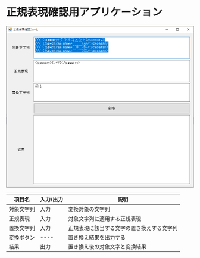 # 正規表現確認用アプリケーション

![](screen.png)

|項目名|入力/出力|説明|
|------|------|------|
|対象文字列|入力|変換対象の文字列|
|正規表現|入力|対象文字列に適用する正規表現|
|置換文字列|入力|正規表現に該当する文字の置き換えする文字列|
|変換ボタン|----|置き換え結果を出力する|
|結果|出力|置き換え後の対象文字と変換結果|
